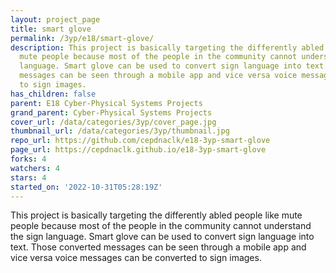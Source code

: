 ```yaml
---
layout: project_page
title: smart glove
permalink: /3yp/e18/smart-glove/
description: This project is basically targeting the differently abled people like
  mute people because most of the people in the community cannot understand the sign
  language. Smart glove can be used to convert sign language into text. Those converted
  messages can be seen through a mobile app and vice versa voice messages can be converted
  to sign images.
has_children: false
parent: E18 Cyber-Physical Systems Projects
grand_parent: Cyber-Physical Systems Projects
cover_url: /data/categories/3yp/cover_page.jpg
thumbnail_url: /data/categories/3yp/thumbnail.jpg
repo_url: https://github.com/cepdnaclk/e18-3yp-smart-glove
page_url: https://cepdnaclk.github.io/e18-3yp-smart-glove
forks: 4
watchers: 4
stars: 4
started_on: '2022-10-31T05:28:19Z'
---
```


This project is basically targeting the differently abled people like mute people because most of the people in the community cannot understand the sign language. Smart glove can be used to convert sign language into text. Those converted messages can be seen through a mobile app and vice versa voice messages can be converted to sign images.